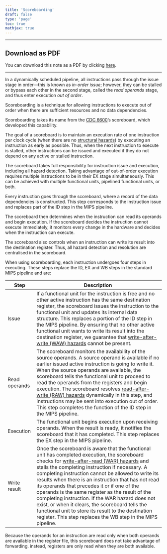 ```yaml
---
title: 'Scoreboarding'
draft: false
type: 'page'
toc: true
mathjax: true
---
```


---

## Download as PDF

You can download this note as a PDF by clicking [here](scoreboarding.pdf).

---

In a dynamically scheduled pipeline, all instructions pass through the issue stage in order—this is known as *in-order issue*; however, they can be stalled or bypass each other in the second stage, called the *read operands* stage, and thus enter execution *out of order*.

Scoreboarding is a technique for allowing instructions to execute out of order when there are sufficient resources and no data dependencies.

Scoreboarding takes its name from the [CDC 6600](https://it.wikipedia.org/wiki/CDC_6600)’s scoreboard, which developed this capability.

The goal of a scoreboard is to maintain an execution rate of one instruction per clock cycle (when there are no [structural hazards](../aca24-pipelining#structural-hazards)) by executing an instruction as early as possible. Thus, when the next instruction to execute is stalled, other instructions can be issued and executed if they do not depend on any active or stalled instruction.

The scoreboard takes full responsibility for instruction issue and execution, including all hazard detection. Taking advantage of out-of-order execution requires multiple instructions to be in their EX stage simultaneously. This can be achieved with multiple functional units, pipelined functional units, or both.

Every instruction goes through the scoreboard, where a record of the data dependencies is constructed. This step corresponds to the instruction issue and replaces part of the ID step in the MIPS pipeline.

The scoreboard then determines when the instruction can read its operands and begin execution. If the scoreboard decides the instruction cannot execute immediately, it monitors every change in the hardware and decides when the instruction can execute.

The scoreboard also controls when an instruction can write its result into the destination register. Thus, all hazard detection and resolution are centralised in the scoreboard.

When using scoreboarding, each instruction undergoes four steps in executing. These steps replace the ID, EX and WB steps in the standard MIPS pipeline and are:

| Step          | Description                                                                                                                                                                                                                                                                                                                                                                                                                                                                                                                                                                                                                                                                                                                                                    |
| ------------- | -------------------------------------------------------------------------------------------------------------------------------------------------------------------------------------------------------------------------------------------------------------------------------------------------------------------------------------------------------------------------------------------------------------------------------------------------------------------------------------------------------------------------------------------------------------------------------------------------------------------------------------------------------------------------------------------------------------------------------------------------------------- |
| Issue         | If a functional unit for the instruction is free and no other active instruction has the same destination register, the scoreboard issues the instruction to the functional unit and updates its internal data structure. This replaces a portion of the ID step in the MIPS pipeline. By ensuring that no other active functional unit wants to write its result into the destination register, we guarantee that [write-after-write (WAW) hazards](../aca24-data-dependencies#data-hazards) cannot be present.                                                                                                                                                                    |
| Read operands | The scoreboard monitors the availability of the source operands. A source operand is available if no earlier issued active instruction is going to write it. When the source operands are available, the scoreboard tells the functional unit to proceed to read the operands from the registers and begin execution. The scoreboard resolves [read-after-write (RAW) hazards](../aca24-data-dependencies#data-hazards) dynamically in this step, and instructions may be sent into execution out of order. This step completes the function of the ID step in the MIPS pipeline.                                                                                                   |
| Execution     | The functional unit begins execution upon receiving operands. When the result is ready, it notifies the scoreboard that it has completed. This step replaces the EX step in the MIPS pipeline.                                                                                                                                                                                                                                                                                                                                                                                                                                                                                                                                                                 |
| Write result  | Once the scoreboard is aware that the functional unit has completed execution, the scoreboard checks for [write-after-read (WAR) hazards](../aca24-data-dependencies#data-hazards) and stalls the completing instruction if necessary. A completing instruction cannot be allowed to write its results when there is an instruction that has not read its operands that precedes it or if one of the operands is the same register as the result of the completing instruction. If the WAR hazard does not exist, or when it clears, the scoreboard tells the functional unit to store its result to the destination register. This step replaces the WB step in the MIPS pipeline. | 

Because the operands for an instruction are read only when both operands are available in the register file, this scoreboard does not take advantage of forwarding. instead, registers are only read when they are both available.
